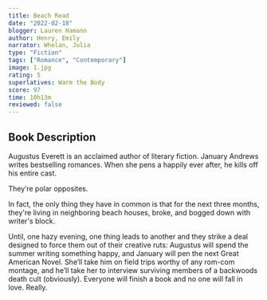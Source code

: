 ```yaml
---
title: Beach Read
date: "2022-02-18"
blogger: Lauren Hamann
author: Henry, Emily
narrator: Whelan, Julia
type: "Fiction"
tags: ["Romance", "Contemporary"]
image: 1.jpg
rating: 5
superlatives: Warm the Body
score: 97
time: 10h13m
reviewed: false
---
```


## Book Description

Augustus Everett is an acclaimed author of literary fiction. January Andrews writes bestselling romances. When she pens a happily ever after, he kills off his entire cast.

They’re polar opposites.

In fact, the only thing they have in common is that for the next three months, they're living in neighboring beach houses, broke, and bogged down with writer's block.

Until, one hazy evening, one thing leads to another and they strike a deal designed to force them out of their creative ruts: Augustus will spend the summer writing something happy, and January will pen the next Great American Novel. She’ll take him on field trips worthy of any rom-com montage, and he’ll take her to interview surviving members of a backwoods death cult (obviously). Everyone will finish a book and no one will fall in love. Really.

